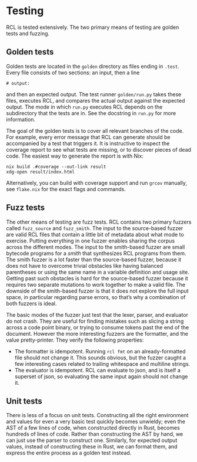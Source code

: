 # Testing

RCL is tested extensively. The two primary means of testing are golden tests
and fuzzing.

## Golden tests

Golden tests are located in the `golden` directory as files ending in `.test`.
Every file consists of two sections: an input, then a line

    # output:

and then an expected output. The test runner `golden/run.py` takes these files,
executes <abbr>RCL</abbr>, and compares the actual output against the expected
output. The mode in which `run.py` executes <abbr>RCL</abbr> depends on the
subdirectory that the tests are in. See the docstring in `run.py` for more
information.

The goal of the golden tests is to cover all relevant branches of the code. For
example, every error message that <abbr>RCL</abbr> can generate should be
accompanied by a test that triggers it. It is instructive to inspect the
coverage report to see what tests are missing, or to discover pieces of dead
code. The easiest way to generate the report is with Nix:

    nix build .#coverage --out-link result
    xdg-open result/index.html

Alternatively, you can build with coverage support and run `grcov` manually,
see `flake.nix` for the exact flags and commands.

## Fuzz tests

The other means of testing are fuzz tests. RCL contains two primary fuzzers
called `fuzz_source` and `fuzz_smith`. The input to the source-based fuzzer
are valid <abbr>RCL</abbr> files that contain a little bit of metadata about
what mode to exercise. Putting everything in one fuzzer enables sharing the
corpus across the different modes. The input to the smith-based fuzzer are
small bytecode programs for a _smith_ that synthesizes <abbr>RCL</abbr> programs
from them. The smith fuzzer is a lot faster than the source-based fuzzer,
because it does not have to overcome trivial obstacles like having balanced
parentheses or using the same name in a variable definition and usage site.
Getting past such obstacles is hard for the source-based fuzzer because it
requires two separate mutations to work together to make a valid file. The
downside of the smith-based fuzzer is that it does not explore the full input
space, in particular regarding parse errors, so that’s why a combination of both
fuzzers is ideal.

The basic modes of the fuzzer just test that the lexer, parser, and evaluator
do not crash. They are useful for finding mistakes such as slicing a string
across a code point binary, or trying to consume tokens past the end of the
document. However the more interesting fuzzers are the formatter, and the value
pretty-printer. They verify the following properties:

 * The formatter is idempotent. Running `rcl fmt` on an already-formatted file
   should not change it. This sounds obvious, but the fuzzer caught a few
   interesting cases related to trailing whitespace and multiline strings.
 * The evaluator is idempotent. RCL can evaluate to json, and is itself a
   superset of json, so evaluating the same input again should not change it.

## Unit tests

There is less of a focus on unit tests. Constructing all the right environment
and values for even a very basic test quickly becomes unwieldy; even the
<abbr>AST</abbr> of a few lines of code, when constructed directly in Rust,
becomes hundreds of lines of code. Rather than constructing the <abbr>AST</abbr>
by hand, we can just use the parser to construct one. Similarly, for expected
output values, instead of constructing these in Rust, we can format them, and
express the entire process as a golden test instead.
